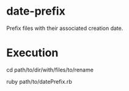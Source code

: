 # date-prefix
Prefix files with their associated creation date.

# Execution
cd path/to/dir/with/files/to/rename

ruby path/to/datePrefix.rb
